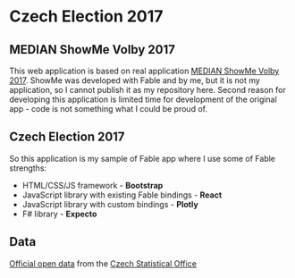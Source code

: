 # Czech Election 2017

## MEDIAN ShowMe Volby 2017

This web application is based on real application [MEDIAN ShowMe Volby 2017](http://showme.median.cz/volby-2017/). ShowMe was developed with Fable and by me, but it is not my application, so I cannot publish it as my repository here. Second reason for developing this application is limited time for development of the original app - code is not something what I could be proud of.

## Czech Election 2017

So this application is my sample of Fable app where I use some of Fable strengths:

* HTML/CSS/JS framework - **Bootstrap**
* JavaScript library with existing Fable bindings - **React**
* JavaScript library with custom bindings - **Plotly**
* F# library - **Expecto**

## Data
[Official open data](https://www.volby.cz/opendata/ps2017/ps2017_opendata.htm) from the [Czech Statistical Office](https://www.czso.cz/csu/czso/home)